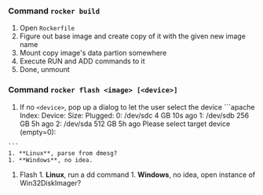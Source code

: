 ### Command `rocker build` ###
  1. Open `Rockerfile`
  1. Figure out base image and create copy of it with the given new image name
  1. Mount copy image's data partion somewhere
  1. Execute RUN and ADD commands to it
  1. Done, unmount
  
### Command `rocker flash <image> [<device>]` ###
  1. If no `<device>`, pop up a dialog to let the user select the device
    ```apache
    Index:   Device:   Size:  Plugged:
    0:      /dev/sdc    4 GB   10s ago
    1:      /dev/sdb  256 GB    5h ago
    2:      /dev/sda  512 GB    5h ago
    Please select target device (empty=0):
    
    ```
    1. **Linux**, parse from dmesg?
    1. **Windows**, no idea.
  1. Flash
    1. **Linux**, run a dd command
    1. **Windows**, no idea, open instance of Win32DiskImager?
